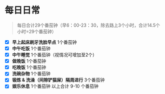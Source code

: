 # 每日日常 #
> 每日合计29个番茄钟（早6：00-23：30，除去路上3个小时，合计14.5个小时=29个番茄钟）

* [x] **早上起床刷牙洗脸早点** 1个番茄钟
* [x] **中午吃饭** 1个番茄钟
* [x] **中午睡觉** 1个番茄钟（视情况可增加至2个）
* [x] **做晚饭** 1个番茄钟
* [x] **吃晚饭** 1个番茄钟
* [x] **洗碗杂物** 1个番茄钟
* [x] **锻炼 & 洗澡（间隙铲猫屎）隔周进行** 3个番茄钟
* [x] **娱乐休息** 1个番茄钟
以上合计 9-10 个番茄钟
